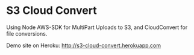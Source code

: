 S3 Cloud Convert
================

Using Node AWS-SDK for MultiPart Uploads to S3, and CloudConvert for file conversions.

Demo site on Heroku: http://s3-cloud-convert.herokuapp.com